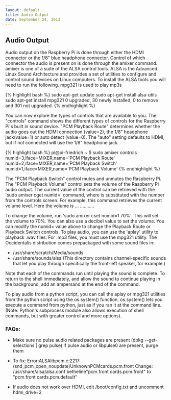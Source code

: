 ```yaml
---
layout: default
title: Audio Output
date: September 24, 2013
---
```


## Audio Output

Audio output on the Raspberry Pi is done through either the HDMI connector or the 1/8" blue headphone connector. Control of which connector the audio is present on is done through the amixer command. amixer is one of a suite of the ALSA control tools. ALSA is the Advanced Linux Sound Architecture and provides a set of utilities to configure and control sound devices on Linux computers. 
To install the ALSA tools you will need to run the following. mpg321 is used to play mp3s

{% highlight bash %}
sudo apt-get update
sudo apt-get install alsa-utils
sudo apt-get install mpg321 
     0 upgraded, 30 newly installed, 0 to remove and 301 not upgraded.
{% endhighlight %}

You can now explore the types of controls that are available to you. The "controls" command shows the different types of controls for the Raspberry Pi's built in sound device. "PCM Playback Route" determines whether the audio goes out the HDMI connection (value=2), the 1/8" headphone jack(value=1) or auto detect (value=0). The "auto" setting defaults to HDMI, but if not connected will use the 1/8" headphone jack.

{% highlight bash %}
pi@pi-friedrich ~ $ sudo amixer controls
  numid=3,iface=MIXER,name='PCM Playback Route'
  numid=2,iface=MIXER,name='PCM Playback Switch'
  numid=1,iface=MIXER,name='PCM Playback Volume'
{% endhighlight %}

The "PCM Playback Switch" control mutes and unmutes the Raspberry Pi. The "PCM Playback Volume" control sets the volume of the Raspberry Pi audio output. The current value of the control can be retrieved with the 'sudo amixer cget numid=<numid>' command, where <numid> is substituted with the number from the controls screen. For example, this command retrieves the current volume level. Here the volume is ... ...........


To change the volume, run 'sudo amixer cset numid=1 70%'. This will set the volume to 70%. You can also use a decibel value to set the volume. You can modify the numid= value above to change the Playback Route or Playback Switch controls. To play audio, you can use the 'aplay' utility to playback .wav files. For .mp3 files, you must use the mpg321 utility. The Occidentalis distribution comes prepackaged with some sound files in:

* /usr/share/scratch/Media/sounds
* /usr/share/sounds/alsa (This directory contains channel-specific sounds that let you play through specifically the front-left speaker, for example.)

Note that each of the commands run until playing the sound is complete. To return to the shell immediately, and allow the sound to continue playing in the background, add an ampersand at the end of the command.

To play audio from a python script, you can call the aplay or mpg321 utilities from the python script using the os.system() function. os.system() lets you execute a command from python, just as if you ran it at the command line. (Note: Python's subprocess module also allows execution of shell commands, but with greater control and more options).

### FAQs:

* Make sure no pulse audio related packages are present (dpkg --get-selections | grep pulse) if pulse audio or libpulse0 are present, purge them

* To fix: Error:ALSAlibpcm.c:2217:(snd_pcm_open_noupdate)UnknownPCMcards.pcm.front Change: /usr/share/alsa/alsa.conf betheline"pcm.front cards.pcm.front" to "pcm.front cards.pcm.default"

* If audio does not work over HDMI, edit /boot/config.txt and uncomment hdmi_drive=2
